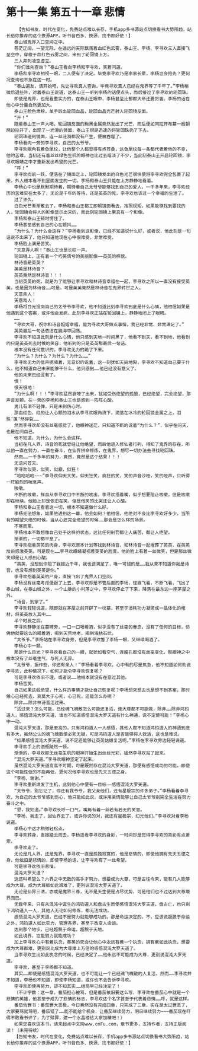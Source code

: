 # 第十一集 第五十一章 悲情
        【告知书友，时代在变化，免费站点难以长存，手机app多书源站点切换看书大势所趋，站长给你推荐的这个换源APP，听书音色多、换源、找书都好使！】
       泰山城鬼界入口空间之中。
       苍茫辽阔，一望无际，在遥远的天际飘荡着血红色云雾，泰山王、李杨、李寻欢三人直接飞至空中，穿梭于血红色云雾之间，来到了轮回镜上方。
       三人并列凌空虚立。
       “你们谁先查询？”泰山王看向李杨和李寻欢，笑着问道。
       李杨和李寻欢相视一眼，二人便有了决定。毕竟李寻欢乃是李家长辈，李杨岂会抢先？更何况查询也不急在这一时。
       “泰山道友，请开始吧，先让寻欢真人查询，毕竟寻欢真人已经在鬼界等了千年了。”李杨稍微后退些许，对着泰山王说道，这泰山王一听到李杨的话便点头，而后接过了李寻欢的轮回珠。
       即使是鬼界，也是看重实力的，在泰山王眼中，李杨甚至比酆都大帝还要厉害，李杨的话在他心中分量自然更加大。
       泰山王脸色肃穆，单手取出轮回血晶，轮回血晶光芒射入轮回镜反面。
       “开！”
       随着泰山王一声大喝，轮回镜反面的黝黑金属竟然发出了光芒，而后便如同拉开布幕一般朝两边拉开了，出现了一光滑的镜面，泰山王很是迅速的将轮回珠扔了下去。
       轮回珠砸到镜面，连一丝涟漪都没有产生，便被吞噬了。
       李杨看向一旁的李寻欢，自己的太爷爷。
       李寻欢眼角有着鱼尾纹，让他整个人都显得有点苍桑，这鱼尾纹每一条都代表着他的不幸，他的苦难，当初还有着丝丝绿色生机的眼神也比过去暗淡了不少，当此刻泰山王开启轮回镜，李寻欢眼睛之中才重新发出希望的光芒。
       “呼！”
       李寻欢向前一跃，便落在了镜面之上，轮回镜发出的白色光芒很快便将李寻欢完全包裹了起来，外人根本看不到里面发生的一切。李杨和泰山王只能在上方静静地看着。
       李杨心中也是默默期待着，期待着自己太爷爷能够找到自己的爱人，一千多年来，李寻欢经历的苦难实在太多了，无论是千年的等待，还是英英的死，李寻欢也该过一个幸福的生活了。
       过了许久。
       白色光芒渐渐散去了，李杨和泰山王都立即朝镜面看去，按照规矩，如果能够找到要找的人，轮回镜会将人的影像显示出来的，而此刻轮回镜上果真有一个影像。
       李杨和泰山王顿时愣住了。
       李杨甚至感到自己的心在颤抖……
       “为什么？为什么会这样？”李杨看到这影像，已经不知道说什么好，或者说，他此刻是一句话说不出来了，他只知道他现在心中很难受，非常难受。
       李杨脸上满是苦笑。
       “天意弄人啊！”泰山王也是长叹一声。
       轮回镜上，正有着一个巧笑倩兮的美丽影像——英英的样貌。
       林诗音是英英？
       英英是林诗音？
       英英竟然是林诗音！！！
       当初英英的死，就是为了能够让李寻欢和林诗音幸福在一起，李寻欢之所以一直没有接受英英，也是因为林诗音……可是，可是英英竟然是林诗音在鬼界转世之人。
       天意弄人！
       天意戏人！
       李杨将目光投向自己的太爷爷李寻欢，他不知道此刻李寻欢到底是什么心情，他相信如果是他遇到这个答案，或许他会发疯，此刻李寻欢正站在轮回镜上，静静地闭上了眼睛。
       ……
       “寻欢大哥，祝你和诗音姐姐幸福，能为寻欢大哥做点事情，我已经非常、非常满足了。”
       英英最后一句话依旧在脑海中回荡。
       李寻欢不知道此刻是什么心情，他只感到天地一时间黑了，他看不到天，看不到地，他看到的只是英英死去时候的笑容，他听到的只是英英那最后一句话。
       根本没有任何意识的，李寻欢无力的跪了下来。
       “为什么？为什么？为什么？为什么……”
       李寻欢无力的低声呢喃着，无意识的说着，这一刻犹如天崩地裂，李寻欢不知道自己要干什么，他不知道自己未来能够干什么，他只感到……他已经没有意义了。
       他的未来已经没有了。
       恨！
       恨天很地！
       “为什么啊！！！”李寻欢猛然哀嚎了出来，犹如受伤绝望的孤狼，已经绝望，完全绝望，那声音发颤，在一旁的李杨和泰山王也是感到一阵阵心酸。
       男儿有泪不轻弹，只是未到伤心时。
       那血红色，红的让人心颤的泪水从李寻欢眼角流下，滴落在冰冷的轮回镜金属之上，泪珠‘蓬’然碎裂……
       然而李寻欢却没有丝毫感觉了，他眼神迷茫，只知道不断的说着“为什么？”，似乎在问天，也是在问自己。
       他不知道，为什么，为什么会这样。
       当初在凡人界，诗音的死就曾经让他绝望，而后他进入修仙者行列，得知了鬼界的存在，所以他一直在努力，一直在奋斗，在仙界拼命修炼，在鬼界，想尽一切办法去寻找轮回珠。
       然而……一千多年的努力，竟然，竟然是这个结果！！！
       无语问苍天。
       李寻欢似哭，似笑，似癫，似狂！
       “哈哈哈哈~~~”李寻欢仰天大笑，仰天狂笑，疯狂的笑，笑的声音沙哑，笑的哑声，只听得一阵剧烈的喘息声。
       咳嗽。
       不断的咳嗽，鲜血从李寻欢口中不断的咳出，李寻欢捂着嘴，似乎想要阻止咳嗽，但是咳嗽却在继续，他脸上却是依旧在笑，但是他笑的比哭还让人心酸。
       李杨和泰山王看着这一切，根本不知道做什么好。
       李杨无法想象，如果他遇到这一幕，他会如何？他相信，他绝对不会比李寻欢好多少，当所有的期望灭绝的时候，当从心底完全绝望的时候……那会是怎么样的场景。
       不寒而栗。
       李杨根本不敢想像自己处于这样的状态，这比任何刑罚都让人痛苦，都让人绝望。
       渐渐的，一切都平息了。
       李寻欢抱着英英的肉身，李寻欢原本计划等找到林诗音，和林诗音一起埋葬了英英，在英英坟前感激英英。可是现在……李寻欢眼睛凝视着英英的脸庞，他的脸上有着一丝微笑，但是那丝微笑却是让人感到心酸。
       “英英，没想到你陪了我接近千年，我也该满足了，唯一可惜的是……我从来不知道你就是诗音，也没有想到英英是你。”
       李寻欢抱着英英的尸身，直接飞出了鬼界入口空间。
       李杨没有丝毫考虑便跟了上去，李寻欢却是不管后面的李杨，径直飞着，不断飞着，飞出了泰山城，在泰山城之外，一个山脉的小村落之中，李寻欢停止了下来，降落在最东边一座茅屋之外。
       “诗音，到家了。”
       李寻欢轻轻说道，随即就在茅屋之前开辟了一坟墓，甚至于消耗功力凝聚成一晶体化的棺材，将英英放入其中……
       半个时辰之后。
       李寻欢静静坐在墓碑旁，一口一口喝着酒，似乎没有了丝毫的眷念，没有了任何的目标，仿佛他就要这么的喝着酒，喝到天荒地老，喝到海枯石烂。
       “太爷爷。”李杨站在李寻欢身旁，但是李寻欢瞥了李杨一眼，又继续喝酒了。
       李杨心中一颤。
       那是什么目光？李寻欢看自己的一眼，就犹如看空气，连瞳孔都没有丝毫变化，那眼神之中根本没有了丝毫生气，与死人无异。
       “太爷爷，振作些，你还有亲人！”李杨看着李寻欢，心中有的尽是焦急，他不知道如何劝说李寻欢，此种情况下，如何才能令李寻欢恢复呢？
       可是李寻欢依旧不理，或者说……他根本就没有在意过其他。
       李杨苦笑。
       自己如果这般绝望，什么样的事情才能让自己恢复呢？李杨想来想去也是想不到答案，那时候心已经死去，哀莫大于心死，心已死，还能怎么办呢？
       除非……除非林诗音活过来。
       “活过来？怎么可能，已经魂飞魄散怎么可能还复活，连大尊都不可能救，除非……除非鸿钧道人，感悟混沌大罗天道，谁也不知道感悟混沌大罗天道有什么神通，说不定便可能！”李杨心中一动。
       混沌大罗天道，那是至高的，只有鸿钧道人一人感悟，其他人都不知道鸿钧道人的神通到底有多大，虽然公认的魂飞魄散便必死无疑，可是鸿钧道人是否能够将人救活，这也是难说。
       “如果感悟混沌大罗天道，说不定还能够让英英姑娘复活呢。”李杨在李寻欢旁边轻轻说道。
       李寻欢手上的酒瓶陡然一顿。
       渐渐的，李寻欢那无丝毫生机的眼神开始生出丝丝光彩，猛然李寻欢站了起来。
       “混沌大罗天道。”李寻欢眼神坚定了起来。
       虽然混沌大罗天道高高不可期，可是既然存在混沌大罗天道，那便有感悟成功的可能，即使这个可能性低的不能再低，更何况他李寻欢也是先天五德之身。
       “李杨，谢谢。”
       李寻欢重新焕发了生机，此刻他心中便有一目标——感悟混沌大罗天道。
       “太爷爷，别忘记了，你还有我爷爷，我父亲他们，还有星极宗的许多弟子。”李杨看着李寻欢，为自己的太爷爷感到伤心，他只能如此说，或许用亲情能够让自己太爷爷别完全生活在努力奋斗之中。
       “恩，我知道。”李寻欢长呼一口气，嘴角有着一丝若有若无的笑意。
       “李杨，我走了，回仙界去了。或许你说的对，我还有星极宗，幻光他们。”李寻欢对着李杨说道。
       李杨心中这才稍微轻松点。
       李寻欢转身，直接踏云而去，李杨遥看李寻欢的身影，一时间却是觉得李寻欢的背影有点萧索。
       李寻欢走了。
       无论是凡人界，还是鬼界，李寻欢一直是孤独寂寞的，他是悲情的，即使他拥有先天五德之身，他依旧是悲情的，即使李杨的话，让李寻欢有了一丝希望。
       可是李寻欢依旧悲情。
       混沌大罗天道？
       这还叫希望么？六界之中无数的高手才努力，想要成为大尊，可是古往今来，能有几人能够成为大尊，成为大尊都如此艰难了，更别说混沌大罗天道了。
       无论是仙界三清，亦或是魔界三尊，无不是天生便是占尽优势，可是他们也不过达到大尊境界而已。
       无数年来，只有从混沌中诞生的鸿钧道人和盘古生而便感悟混沌大罗天道，盘古亡，也只剩下鸿钧道人一人，其他人无论如何修炼，都无法成功。
       感悟混沌大罗天道，已经不是努力就能够成功的。那是命运决定的。不，应该说超脱于命运之外，鸿钧道人如此实力，管理各界，甚至于改变人命运。
       达到那个地步，已经超脱于命运，超脱于天地。
       如此境界，岂能努力就能成功？
       加上李寻欢心中有着执念，英英的死会让他心中永远有着一个执念，拥有着如此执念，想要成为大尊都难，更别说比成为大尊难上万倍的感悟混沌大罗天道了。
       当李寻欢生出如此执念的时候，已经决定了……他永远不可能成为大尊，更别说混沌大罗天道。
       李寻欢，甚至于李杨都不知道。
       其实……即使是感悟混沌大罗天道，也不可能让一个已经魂飞魄散的人复活，然而……李寻欢并不知道，李杨也不知道，即使李杨知道，或许也不会告诉李寻欢。
       李寻欢即使再努力，却不知其实……结局早已经注定了！
       （不计字数：这一章，番茄担心被骂，但是番茄依旧要这么写，李寻欢在番茄心中就是一个悲情的英雄，他甚至于成为了悲情的标志，李寻欢这个名字甚至于代表着悲情……呼，就是这样。
       番茄告罪书：番茄罪大恶极，今日竟然没有完成四章，只完成了三章，实在是太过罪恶了，大家要骂就骂吧，番茄错了……能不能给个机会，让番茄继续努力，明日继续努力~~~番茄现在吓得不敢看书评了，为了赎罪，建一个水晶楼给大家加精吧！）
       如果您喜欢这本书，请来起点中文网www.cmFu.com，章节更多，支持作者，支持正版阅读！（未完待续）
       【告知书友，时代在变化，免费站点难以长存，手机app多书源站点切换看书大势所趋，站长给你推荐的这个换源APP，听书音色多、换源、找书都好使！】